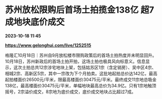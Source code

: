# 苏州放松限购后首场土拍揽金138亿 超7成地块底价成交

**2023-10-18 11:45**

**https://www.gelonghui.com/live/1252515**

格隆汇10月18日｜苏州自9月放松楼市限购政策后的首场土拍热度并未明显回升。10月18日，苏州新政后的首场土拍开拍，这场土拍也极具风向标意义。信息显示，这次土拍总共12宗涉宅地块上架，包括姑苏区1宗（含定销房）、吴中区4宗、相城2宗、高新区5宗，其中一宗改为下个月拍卖。这批地起拍总价达142亿，最高起拍楼面价26500元/平米，限最高楼面价30475元/平米。最终成交11宗地总吸金138亿，最高楼面价30475元/平米，单幅地块最高总价为34.9亿。只有1宗地触顶摇号，2宗溢价成交，8宗地为底价成交，底价成交地块占比超过7成。